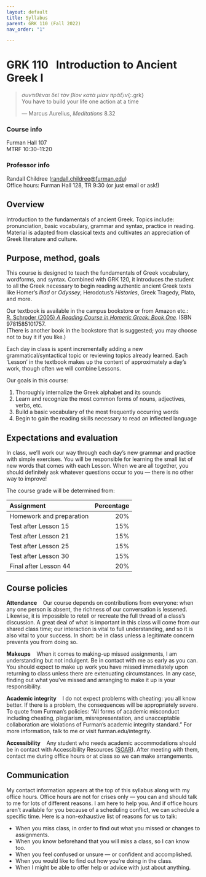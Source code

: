 ```yaml
---
layout: default
title: Syllabus
parent: GRK 110 (Fall 2022)
nav_order: "1"

---
```

# GRK 110 &nbsp; Introduction to Ancient Greek&nbsp;I

> *συντιθέναι δεῖ τὸν βίον κατὰ μίαν πρᾶξιν*{:.grk}  
> You have to build your life one action at a time  
> 
> — Marcus Aurelius, _Meditations_ 8.32





### Course info
Furman Hall 107  
MTRF 10:30–11:20

### Professor info
Randall Childree ([randall.childree@furman.edu](mailto:randall.childree@furman.edu))  
Office hours: Furman Hall 128, TR 9:30 (or just email or ask!)

## Overview
Introduction to the fundamentals of ancient Greek. Topics include: pronunciation, basic vocabulary, grammar and syntax, practice in reading. Material is adapted from classical texts and cultivates an appreciation of Greek literature and culture.

## Purpose, method, goals
This course is designed to teach the fundamentals of Greek vocabulary, wordforms, and syntax. Combined with GRK 120, it introduces the student to all the Greek necessary to begin reading authentic ancient Greek texts like Homer’s _Iliad_ or _Odyssey_, Herodotus’s _Histories_, Greek Tragedy, Plato, and more.

Our textbook is available in the campus bookstore or from Amazon etc.:  
[R. Schroder (2005) *A Reading Course in Homeric Greek: Book One*](https://www.amazon.com/Reading-Course-Homeric-Greek-revised/dp/1585101753/). ISBN 9781585101757.  
(There is another book in the bookstore that is suggested; you may choose not to buy it if you like.)

Each day in class is spent incrementally adding a new grammatical/syntactical topic or reviewing topics already learned. Each ‘Lesson’ in the textbook makes up the content of approximately a day’s work, though often we will combine Lessons.

Our goals in this course:
1. Thoroughly internalize the Greek alphabet and its sounds
1. Learn and recognize the most common forms of nouns, adjectives, verbs, etc.
1. Build a basic vocabulary of the most frequently occurring words
1. Begin to gain the reading skills necessary to read an inflected language

## Expectations and evaluation
In class, we’ll work our way through each day’s new grammar and practice with simple exercises. You will be responsible for learning the small list of new words that comes with each Lesson. When we are all together, you should definitely ask whatever questions occur to you — there is no other way to improve! 

The course grade will be determined from:

| Assignment | Percentage |
|:-------------|------------------:|
| Homework and preparation | 20%
| Test after Lesson 15 | 15%
| Test after Lesson 21 | 15%
| Test after Lesson 25 | 15%
| Test after Lesson 30 | 15%
| Final after Lesson 44 | 20%

## Course policies
**Attendance** &nbsp; &nbsp;Our course depends on contributions from everyone: when any one person is absent, the richness of our conversation is lessened. Likewise, it is impossible to retell or recreate the full thread of a class’s discussion. A great deal of what is important in this class will come from our shared class time; our interaction is vital to full understanding, and so it is also vital to your success. In short: be in class unless a legitimate concern prevents you from doing so.

**Makeups** &nbsp; &nbsp;When it comes to making-up missed assignments, I am understanding but not indulgent. Be in contact with me as early as you can. You should expect to make up work you have missed immediately upon returning to class unless there are extenuating circumstances. In any case, finding out what you’ve missed and arranging to make it up is your responsibility.

**Academic integrity** &nbsp; &nbsp;I do not expect problems with cheating: you all know better. If there is a problem, the consequences will be appropriately severe. To quote from Furman’s policies: “All forms of academic misconduct including cheating, plagiarism, misrepresentation, and unacceptable collaboration are violations of Furman’s academic integrity standard.” For more information, talk to me or visit furman.edu/integrity.

**Accessibility** &nbsp; &nbsp;Any student who needs academic accommodations should be in contact with Accessibility Resources ([SOAR](https://www.furman.edu/accessibility/current-student-resources/)). After meeting with them, contact me during office hours or at class so we can make arrangements.

## Communication
My contact information appears at the top of this syllabus along with my office hours. Office hours are not for crises only — you can and should talk to me for lots of different reasons. I am here to help you. And if office hours aren’t available for you because of a scheduling conflict, we can schedule a specific time. Here is a non-exhaustive list of reasons for us to talk:
- When you miss class, in order to find out what you missed or changes to assignments.
- When you know beforehand that you will miss a class, so I can know too.
- When you feel confused or unsure — or confident and accomplished.
- When you would like to find out how you’re doing in the class.
- When I might be able to offer help or advice with just about anything.